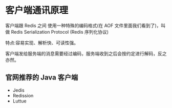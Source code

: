 # 客户端通讯原理

客户端跟 Redis 之间 使用一种特殊的编码格式(在 AOF 文件里面我们看到了)，叫 做 Redis Serialization Protocol (Redis 序列化协议)

特点:容易实现、解析快、可读性强。

客户端发给服务端的消息需要经过编码，服务端收到之后会按约定进行解码，反之亦然。

## 官网推荐的 Java 客户端

- Jedis
- Redission
- Luttue

